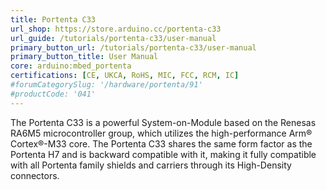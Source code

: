 ```yaml
---
title: Portenta C33
url_shop: https://store.arduino.cc/portenta-c33
url_guide: /tutorials/portenta-c33/user-manual
primary_button_url: /tutorials/portenta-c33/user-manual
primary_button_title: User Manual
core: arduino:mbed_portenta
certifications: [CE, UKCA, RoHS, MIC, FCC, RCM, IC]
#forumCategorySlug: '/hardware/portenta/91'
#productCode: '041'
---
```


The Portenta C33 is a powerful System-on-Module based on the Renesas RA6M5 microcontroller group, which utilizes the high-performance Arm® Cortex®-M33 core. The Portenta C33 shares the same form factor as the Portenta H7 and is backward compatible with it, making it fully compatible with all Portenta family shields and carriers through its High-Density connectors.